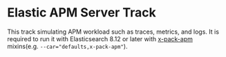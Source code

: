 # Elastic APM Server Track

This track simulating APM workload such as traces, metrics, and logs.
It is required to run it with Elasticsearch 8.12 or later with [x-pack-apm](https://github.com/elastic/rally-teams/blob/master/cars/v1/x-pack-apm.ini) mixins(e.g. `--car="defaults,x-pack-apm"`).